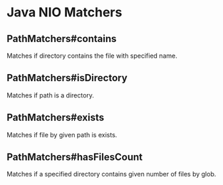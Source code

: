 # Java NIO Matchers

## PathMatchers#contains

Matches if directory contains the file with specified name.

## PathMatchers#isDirectory

Matches if path is a directory.

## PathMatchers#exists

Matches if file by given path is exists.

## PathMatchers#hasFilesCount

Matches if a specified directory contains given number of files by glob.